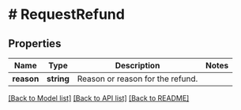 # # RequestRefund

## Properties

Name | Type | Description | Notes
------------ | ------------- | ------------- | -------------
**reason** | **string** | Reason or reason for the refund. |

[[Back to Model list]](../../README.md#models) [[Back to API list]](../../README.md#endpoints) [[Back to README]](../../README.md)
